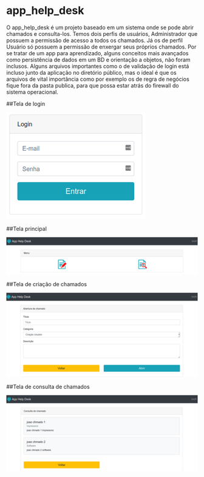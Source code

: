 # app_help_desk
O app_help_desk é um projeto baseado em um sistema onde se pode abrir chamados e consulta-los. Temos dois perfis de usuários, Administrador que possuem a permissão de acesso a todos os chamados. Já os de perfil Usuário só possuem a permissão de enxergar seus próprios chamados. 
Por se tratar de um app para aprendizado, alguns conceitos mais avançados como persistência de dados em um BD e orientação a objetos, não foram inclusos.
Alguns arquivos importantes como o de validação de login está incluso junto da aplicação no diretório público, mas o ideal é que os arquivos de vital importância como por exemplo os de regra de negócios fique fora da pasta publica, para que possa estar atrás do firewall do sistema operacional.

##Tela de login

![](imgs/20200321-232856.png)

##Tela principal

![](imgs/20200321-233151.png)

##Tela de criação de chamados

![](imgs/20200321-233315.png)

##Tela de consulta de chamados

![](imgs/20200321-233426.png)
